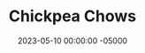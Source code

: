 ---
layout: post
title:  "Chickpea Chows"
date:   2023-05-10 00:00:00 -05000
categories: 
- Recipes
- Protein Powder
permalink: /recipes/chickpea-chows
image: /assets/Food/Protein Powder/Chickpea Chow/chow.jpg
ing: chow-ing
facts: chow-facts
Prep: 15
Rest: 15
Cook: 
Source1: 
Source2: 
Description: These "Chickpea Chows" as I call them are a no bake healthy cookie dough recipe. They evolved out of my dessert hummus recipe, where I continued to add solids until I had a workable dough. They're naturally sweetened, filling, and a fun way to add more nutrients to your diet.
Instructions: 
- In the following order, blend all ingredients together in a food processor - 15.5 oz can chickpeas (drained and rinsed), peanut butter, frozen bananas, liquid sweetener, almond extract, cinnamon, salt, PB2, whey, casein, and oat flour<br><br>

- A slightly sticky cookie dough will have formed. Optionally, fold in some chopped chocolate (1/4 cup, 60 g). Freeze the food processor for about 15 minutes to harden the dough.<br><br>

- Line a cookie sheet with parchment paper. Roll the dough into balls, and place on the sheet. Lightly wetting your hands helps to roll the dough without sticking. Refrigerate or freeze to harden the dough balls, then transfer to a Ziploc bag. Store in the fridge or freezer.
---